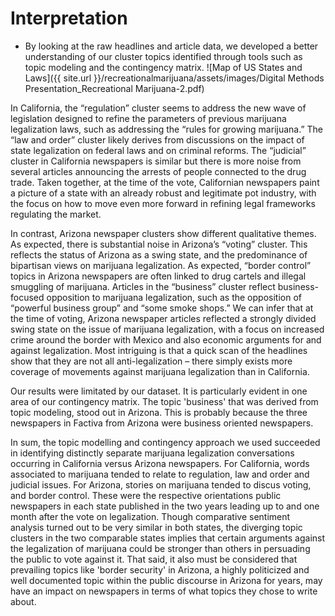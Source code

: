 # Interpretation

- By looking at the raw headlines and article data, we developed a better understanding of our cluster topics identified through tools such as topic modeling and the contingency matrix. 
![Map of US States and Laws]({{ site.url }}/recreationalmarijuana/assets/images/Digital Methods Presentation_Recreational Marijuana-2.pdf)

In California, the “regulation” cluster seems to address the new wave of legislation designed to refine the parameters of previous marijuana legalization laws, such as addressing the “rules for growing marijuana.” The “law and order” cluster likely derives from discussions on the impact of state legalization on federal laws and on criminal reforms. The “judicial” cluster in California newspapers is similar but there is more noise from several articles announcing the arrests of people connected to the drug trade. Taken together, at the time of the vote, Californian newspapers paint a picture of a state with an already robust and legitimate pot industry, with the focus on how to move even more forward in refining legal frameworks regulating the market. 

In contrast, Arizona newspaper clusters show different qualitative themes. As expected, there is substantial noise in Arizona’s “voting” cluster. This reflects the status of Arizona as a swing state, and the predominance of bipartisan views on marijuana legalization. As expected, “border control” topics in Arizona newspapers are often linked to drug cartels and illegal smuggling of marijuana. Articles in the “business” cluster reflect business-focused opposition to marijuana legalization, such as the opposition of “powerful business group” and “some smoke shops.” We can infer that at the time of voting, Arizona newspaper articles reflected a strongly divided swing state on the issue of marijuana legalization, with a focus on increased crime around the border with Mexico and also economic arguments for and against legalization. Most intriguing is that a quick scan of the headlines show that they are not all anti-legalization – there simply exists more coverage of movements against marijuana legalization than in California.

Our results were limitated by our dataset. It is particularly evident in one area of our contingency matrix. The topic 'business' that was derived from topic modeling, stood out in Arizona. This is probably because the three newspapers in Factiva from Arizona were business oriented newspapers.  

In sum, the topic modelling and contingency approach we used succeeded in identifying distinctly separate marijuana legalization conversations occurring in California versus Arizona newspapers. For California, words associated to marijuana tended to relate to regulation, law and order and judicial issues. For Arizona, stories on marijuana tended to discus voting, and border control. These were the respective orientations public newspapers in each state published in the two years leading up to and one month after the vote on legalization. Though comparative sentiment analysis turned out to be very similar in both states, the diverging topic clusters in the two comparable states implies that certain arguments against the legalization of marijuana could be stronger than others in persuading the public to vote against it. That said, it also must be considered that prevailing topics like 'border security' in Arizona, a highly politicized and well documented topic  within the public discourse in Arizona for years, may have an impact on newspapers in terms of what topics they chose to write about.  

